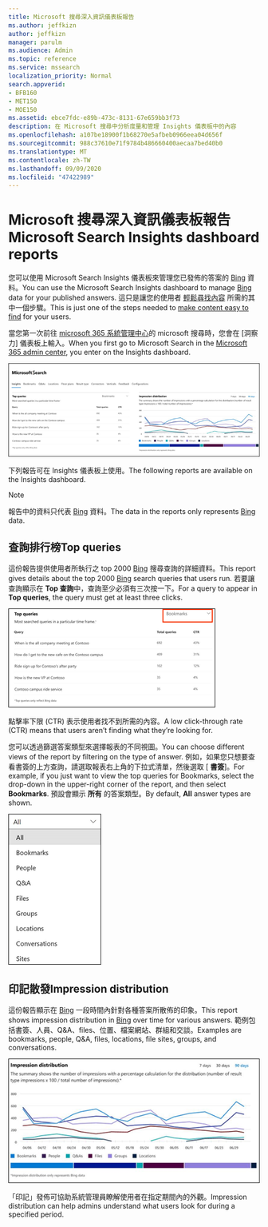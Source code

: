 ```yaml
---
title: Microsoft 搜尋深入資訊儀表板報告
ms.author: jeffkizn
author: jeffkizn
manager: parulm
ms.audience: Admin
ms.topic: reference
ms.service: mssearch
localization_priority: Normal
search.appverid:
- BFB160
- MET150
- MOE150
ms.assetid: ebce7fdc-e89b-473c-8131-67e659bb3f73
description: 在 Microsoft 搜尋中分析度量和管理 Insights 儀表板中的內容
ms.openlocfilehash: a107be18900f1b68270e5afbeb0966eea04d656f
ms.sourcegitcommit: 988c37610e71f9784b486660400aecaa7bed40b0
ms.translationtype: MT
ms.contentlocale: zh-TW
ms.lasthandoff: 09/09/2020
ms.locfileid: "47422989"
---
```

# <a name="microsoft-search-insights-dashboard-reports"></a><span data-ttu-id="69363-103">Microsoft 搜尋深入資訊儀表板報告</span><span class="sxs-lookup"><span data-stu-id="69363-103">Microsoft Search Insights dashboard reports</span></span>

<span data-ttu-id="69363-104">您可以使用 Microsoft Search Insights 儀表板來管理您已發佈的答案的 [Bing](https://Bing.com) 資料。</span><span class="sxs-lookup"><span data-stu-id="69363-104">You can use the Microsoft Search Insights dashboard to manage [Bing](https://Bing.com) data for your published answers.</span></span> <span data-ttu-id="69363-105">這只是讓您的使用者 [輕鬆尋找內容](make-content-easy-to-find.md) 所需的其中一個步驟。</span><span class="sxs-lookup"><span data-stu-id="69363-105">This is just one of the steps needed to [make content easy to find](make-content-easy-to-find.md) for your users.</span></span>

<span data-ttu-id="69363-106">當您第一次前往 [microsoft 365 系統管理中心](https://admin.microsoft.com)的 microsoft 搜尋時，您會在 [洞察力] 儀表板上輸入。</span><span class="sxs-lookup"><span data-stu-id="69363-106">When you first go to Microsoft Search in the [Microsoft 365 admin center](https://admin.microsoft.com), you enter on the Insights dashboard.</span></span>

![Insights-dashboard.png](media/Insights-dashboard.png)

<span data-ttu-id="69363-108">下列報告可在 Insights 儀表板上使用。</span><span class="sxs-lookup"><span data-stu-id="69363-108">The following reports are available on the Insights dashboard.</span></span>

> [!NOTE]
> <span data-ttu-id="69363-109">報告中的資料只代表 [Bing](https://Bing.com) 資料。</span><span class="sxs-lookup"><span data-stu-id="69363-109">The data in the reports only represents [Bing](https://Bing.com) data.</span></span>

## <a name="top-queries"></a><span data-ttu-id="69363-110">查詢排行榜</span><span class="sxs-lookup"><span data-stu-id="69363-110">Top queries</span></span>

<span data-ttu-id="69363-111">這份報告提供使用者所執行之 top 2000 [Bing](https://Bing.com) 搜尋查詢的詳細資料。</span><span class="sxs-lookup"><span data-stu-id="69363-111">This report gives details about the top 2000 [Bing](https://Bing.com) search queries that users run.</span></span> <span data-ttu-id="69363-112">若要讓查詢顯示在 **Top 查詢**中，查詢至少必須有三次按一下。</span><span class="sxs-lookup"><span data-stu-id="69363-112">For a query to appear in **Top queries**, the query must get at least three clicks.</span></span>

![具有表格標頭的查詢報表排名：查詢、查詢總數和按一下率。](media/Insights-topqueries.png)

<span data-ttu-id="69363-114">點擊率下限 (CTR) 表示使用者找不到所需的內容。</span><span class="sxs-lookup"><span data-stu-id="69363-114">A low click-through rate (CTR) means that users aren’t finding what they’re looking for.</span></span>

<span data-ttu-id="69363-115">您可以透過篩選答案類型來選擇報表的不同視圖。</span><span class="sxs-lookup"><span data-stu-id="69363-115">You can choose different views of the report by filtering on the type of answer.</span></span> <span data-ttu-id="69363-116">例如，如果您只想要查看書簽的上方查詢，請選取報表右上角的下拉式清單，然後選取 [ **書簽**]。</span><span class="sxs-lookup"><span data-stu-id="69363-116">For example, if you just want to view the top queries for Bookmarks, select the drop-down in the upper-right corner of the report, and then select **Bookmarks**.</span></span> <span data-ttu-id="69363-117">預設會顯示 **所有** 的答案類型。</span><span class="sxs-lookup"><span data-stu-id="69363-117">By default, **All** answer types are shown.</span></span>

![依書簽、人員、Q&A、檔案、群組、位置、交談及網站篩選熱門查詢報告](media/Insights-topqueries-dropdown.png)

## <a name="impression-distribution"></a><span data-ttu-id="69363-119">印記散發</span><span class="sxs-lookup"><span data-stu-id="69363-119">Impression distribution</span></span>

<span data-ttu-id="69363-120">這份報告顯示在 [Bing](https://Bing.com) 一段時間內針對各種答案所散佈的印象。</span><span class="sxs-lookup"><span data-stu-id="69363-120">This report shows impression distribution in [Bing](https://Bing.com) over time for various answers.</span></span> <span data-ttu-id="69363-121">範例包括書簽、人員、Q&A、files、位置、檔案網站、群組和交談。</span><span class="sxs-lookup"><span data-stu-id="69363-121">Examples are bookmarks, people, Q&A, files, locations, file sites, groups, and conversations.</span></span>

![被選為時間週期的90天的印記報告。](media/Insights-impressions.png)

<span data-ttu-id="69363-123">「印記」發佈可協助系統管理員瞭解使用者在指定期間內的外觀。</span><span class="sxs-lookup"><span data-stu-id="69363-123">Impression distribution can help admins understand what users look for during a specified period.</span></span>
